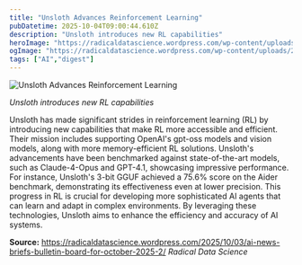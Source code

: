 ```yaml
---
title: "Unsloth Advances Reinforcement Learning"
pubDatetime: 2025-10-04T09:00:44.610Z
description: "Unsloth introduces new RL capabilities"
heroImage: "https://radicaldatascience.wordpress.com/wp-content/uploads/2025/04/thinkingmachines_logo.png"
ogImage: "https://radicaldatascience.wordpress.com/wp-content/uploads/2025/04/thinkingmachines_logo.png"
tags: ["AI","digest"]
---
```


![Unsloth Advances Reinforcement Learning](https://radicaldatascience.wordpress.com/wp-content/uploads/2025/04/thinkingmachines_logo.png)

_Unsloth introduces new RL capabilities_

Unsloth has made significant strides in reinforcement learning (RL) by introducing new capabilities that make RL more accessible and efficient. Their mission includes supporting OpenAI's gpt-oss models and vision models, along with more memory-efficient RL solutions. Unsloth's advancements have been benchmarked against state-of-the-art models, such as Claude-4-Opus and GPT-4.1, showcasing impressive performance. For instance, Unsloth's 3-bit GGUF achieved a 75.6% score on the Aider benchmark, demonstrating its effectiveness even at lower precision. This progress in RL is crucial for developing more sophisticated AI agents that can learn and adapt in complex environments. By leveraging these technologies, Unsloth aims to enhance the efficiency and accuracy of AI systems.

**Source:** https://radicaldatascience.wordpress.com/2025/10/03/ai-news-briefs-bulletin-board-for-october-2025-2/ *Radical Data Science*
